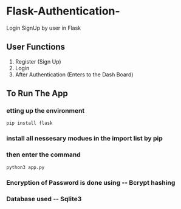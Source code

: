 # Flask-Authentication-
Login SignUp by user in Flask

## User Functions
1. Register (Sign Up)
2. Login
3. After Authentication (Enters to the Dash Board)

## To Run The App
### etting up the environment
```
pip install flask
```
### install all nessesary modues in the import list by pip

### then enter the command
```
python3 app.py
```

### Encryption of Password is done using -- Bcrypt hashing
### Database used -- Sqlite3
